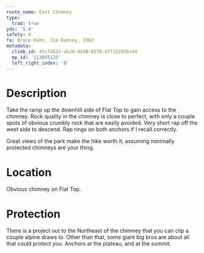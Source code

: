 ```yaml
---
route_name: East Chimney
type:
  trad: true
yds: '5.4'
safety: X
fa: Bruce Hahn, Jim Ramsey, 1963
metadata:
  climb_id: 43cf4623-ab2d-4d38-8278-47732293bc44
  mp_id: '113055125'
  left_right_index: '0'
---
```

# Description
Take the ramp up the downhill side of Flat Top to gain access to the chimney.  Rock quality in the chimney is close to perfect, with only a couple spots of obvious crumbly rock that are easily avoided. Very short rap off the west side to descend.  Rap rings on both anchors if I recall correctly.

Great views of the park make the hike worth it, assuming minimally protected chimneys are your thing.

# Location
Obvious chimney on Flat Top.

# Protection
There is a project out to the Northeast of the chimney that you can clip a couple alpine draws to.  Other than that, some giant big bros are about all that could protect you.  Anchors at the plateau, and at the summit.
